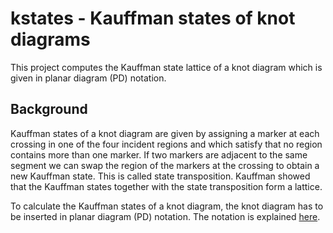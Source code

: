 # kstates - Kauffman states of knot diagrams
This project computes the Kauffman state lattice of a knot diagram which is 
given in planar diagram (PD) notation.

## Background
Kauffman states of a knot diagram are given by assigning a marker at each crossing in one of the four incident regions and which satisfy that no region contains more than one marker.
If two markers are adjacent to the same segment we can swap the region of the markers at the crossing to obtain a new Kauffman state. This is called state transposition.
Kauffman showed that the Kauffman states together with the state transposition form a lattice.

To calculate the Kauffman states of a knot diagram, the knot diagram has to be inserted 
in planar diagram (PD) notation. The notation is explained [here](https://knotinfo.math.indiana.edu/descriptions/pd_notation.html).



